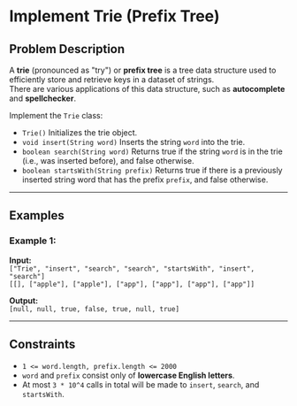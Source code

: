 # Implement Trie (Prefix Tree)

## Problem Description

A **trie** (pronounced as "try") or **prefix tree** is a tree data structure used to efficiently store and retrieve keys in a dataset of strings.  
There are various applications of this data structure, such as **autocomplete** and **spellchecker**.

Implement the `Trie` class:

- `Trie()` Initializes the trie object.  
- `void insert(String word)` Inserts the string `word` into the trie.  
- `boolean search(String word)` Returns true if the string `word` is in the trie (i.e., was inserted before), and false otherwise.  
- `boolean startsWith(String prefix)` Returns true if there is a previously inserted string word that has the prefix `prefix`, and false otherwise.  

---

## Examples

### Example 1:

**Input:**  
`["Trie", "insert", "search", "search", "startsWith", "insert", "search"]`  
`[[], ["apple"], ["apple"], ["app"], ["app"], ["app"], ["app"]]`  

**Output:**  
`[null, null, true, false, true, null, true]`  


---

## Constraints

* `1 <= word.length, prefix.length <= 2000`  
* `word` and `prefix` consist only of **lowercase English letters**.  
* At most `3 * 10^4` calls in total will be made to `insert`, `search`, and `startsWith`.  
